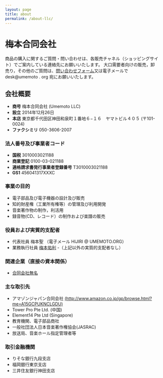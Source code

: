 ```yaml
---
layout: page
title: about
permalink: /about-llc/
---
```


# 梅本合同会社

商品の購入に関するご質問・問い合わせは、各販売チャネル（ショッピングサイト）でご案内している連絡先にお願いいたします。
大口需要者向けの販売，卸売り，その他のご質問は、[問い合わせフォーム](/messageform)又は電子メールで desk@umemoto . org 宛にお願いいたします。

## 会社概要
- **商号** 梅本合同会社 (Umemoto LLC)
- **設立** 2014年12月26日
- **本店** 東京都千代田区神田和泉町１番地６−１６　ヤマトビル４０５ (〒101-0024)
- **ファクシミリ** 050-3606-2007 

### 法人番号及び事業者コード
- **国税** 3010003021188
- **商業登記** 0100-03-021188
- **適格請求書発行事業者登録番号** T3010003021188
- **GS1** 456041317XXXC

### 事業の目的
- 電子部品及び電子機器の設計及び販売
- 知的財産権（工業所有権等）の管理及び利用開発
- 音楽著作物の制作，利活用
- 録音物(CD、レコード）の制作および楽譜の販売

### 役員および実質的支配者
- 代表社員 梅本聖  （電子メール HIJIRI @ UMEMOTO.ORG）
- 業務執行社員 [梅本佑利][yuriumemoto]
-（上記以外の実質的支配者なし）

### 関連企業（直接の資本関係）
- [合同会社無名][mumyo]

### 主な取引先
- アマゾンジャパン合同会社 [(http://www.amazon.co.jp/gp/browse.html?me=A15GCPUKNCLGDU)][amazonseller]
- Tower Pro Pte Ltd. (中国) 
- Element14 Pte Ltd (Singapore)  
- 教育機関、電子部品商社
- 一般社団法人日本音楽著作権協会(JASRAC)
- 放送局、音楽ホール指定管理者等

### 取引金融機関
- りそな銀行九段支店
- 福岡銀行東京支店
- 三井住友銀行神田支店

[mumyo]: https://mumyo.org/
[yuriumemoto]: https://www.yuriumemoto.com/
[amazonseller]: http://www.amazon.co.jp/gp/browse.html?me=A15GCPUKNCLGDU

